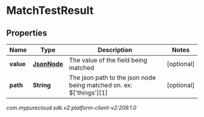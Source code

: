 # MatchTestResult


## Properties

| Name | Type | Description | Notes |
| ------------ | ------------- | ------------- | ------------- |
| **value** | [**JsonNode**](JsonNode) | The value of the field being matched |  [optional] |
| **path** | **String** | The json path to the json node being matched on. ex: $['things'][1] |  [optional] |




_com.mypurecloud.sdk.v2:platform-client-v2:209.1.0_
